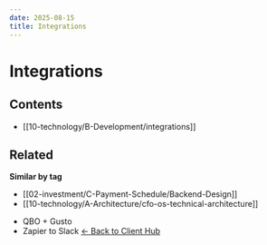 ```yaml
---
date: 2025-08-15
title: Integrations
---
```

# Integrations

<!-- AUTO-TOC:START -->

## Contents
- [[10-technology/B-Development/integrations]]

<!-- AUTO-TOC:END -->


<!-- RELATED:START -->

## Related
**Similar by tag**
- [[02-investment/C-Payment-Schedule/Backend-Design]]
- [[10-technology/A-Architecture/cfo-os-technical-architecture]]

<!-- RELATED:END -->




































- QBO + Gusto
- Zapier to Slack
[← Back to Client Hub](https://www.builtbyrays.com/Client-Vault/portal)